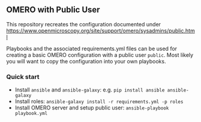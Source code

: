 OMERO with Public User
----------------------

This repository recreates the configuration documented under
https://www.openmicroscopy.org/site/support/omero/sysadmins/public.html

Playbooks and the associated requirements.yml files can be used for
creating a basic OMERO configuration with a public user `public`. Most
likely you will want to copy the configuration into your own playbooks.

### Quick start ###

- Install `ansible` and `ansible-galaxy`: e.g. `pip install ansible ansible-galaxy`
- Install roles: `ansible-galaxy install -r requirements.yml -p roles`
- Install OMERO server and setup public user: `ansible-playbook playbook.yml`
